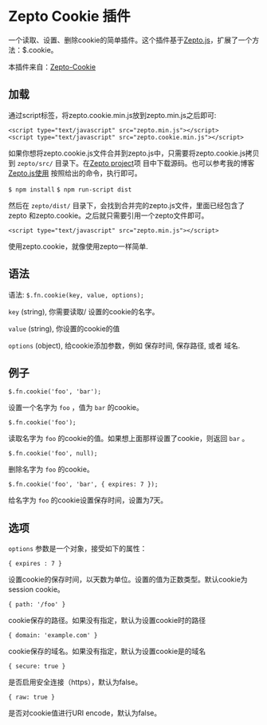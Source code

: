 # Zepto Cookie 插件

一个读取、设置、删除cookie的简单插件。这个插件基于[Zepto.js](https://github.com/madrobby/zepto)，扩展了一个方法：$.cookie。

本插件来自：[Zepto-Cookie](https://github.com/dcompute/Zepto-Cookie)


## 加载

通过script标签，将zepto.cookie.min.js放到zepto.min.js之后即可:

    <script type="text/javascript" src="zepto.min.js"></script>
    <script type="text/javascript" src="zepto.cookie.min.js"></script>

如果你想将zepto.cookie.js文件合并到zepto.js中，只需要将zepto.cookie.js拷贝到
 `zepto/src/` 目录下。在[Zepto project](https://github.com/madrobby/zepto)项
目中下载源码。也可以参考我的博客[Zepto.js使用](http://siberiawolf.github.io/zepto/)
按照给出的命令，执行即可。

`$ npm install`
`$ npm run-script dist`

然后在 `zepto/dist/` 目录下，会找到合并完的zepto.js文件，里面已经包含了zepto
和zepto.cookie。之后就只需要引用一个zepto文件即可。

    <script type="text/javascript" src="zepto.min.js"></script>

使用zepto.cookie，就像使用zepto一样简单.

## 语法

语法: `$.fn.cookie(key, value, options);`

`key` (string), 你需要读取/ 设置的cookie的名字。

`value` (string), 你设置的cookie的值

`options` (object), 给cookie添加参数，例如 保存时间, 保存路径, 或者 域名.


## 例子

`$.fn.cookie('foo', 'bar');`

设置一个名字为 `foo` ，值为 `bar` 的cookie。

`$.fn.cookie('foo');`

读取名字为 `foo` 的cookie的值。如果想上面那样设置了cookie，则返回 `bar` 。

`$.fn.cookie('foo', null);`

删除名字为 `foo` 的cookie。

`$.fn.cookie('foo', 'bar', { expires: 7 });`

给名字为 `foo` 的cookie设置保存时间，设置为7天。

## 选项

`options` 参数是一个对象，接受如下的属性：

`{ expires : 7 }`

设置cookie的保存时间，以天数为单位。设置的值为正数类型。默认cookie为session
cookie。

`{ path: '/foo' }`

cookie保存的路径。如果没有指定，默认为设置cookie时的路径

`{ domain: 'example.com' }`

cookie保存的域名。如果没有指定，默认为设置cookie是的域名

`{ secure: true }`

是否启用安全连接（https），默认为false。

`{ raw: true }`

是否对cookie值进行URI encode，默认为false。

